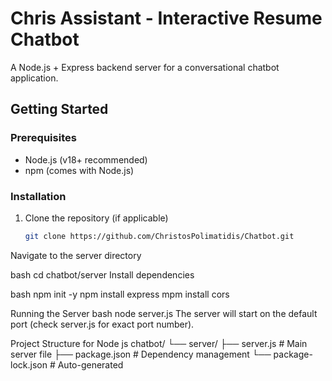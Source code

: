 # Chris Assistant - Interactive Resume Chatbot

A Node.js + Express backend server for a conversational chatbot application.

## Getting Started

### Prerequisites
- Node.js (v18+ recommended)
- npm (comes with Node.js)

### Installation
1. Clone the repository (if applicable)
   ```bash
   git clone https://github.com/ChristosPolimatidis/Chatbot.git
Navigate to the server directory

bash
cd chatbot/server
Install dependencies

bash
npm init -y
npm install express
mpm install cors

Running the Server
bash
node server.js
The server will start on the default port (check server.js for exact port number).

Project Structure for Node js
chatbot/
└── server/
    ├── server.js         # Main server file
    ├── package.json      # Dependency management
    └── package-lock.json # Auto-generated
